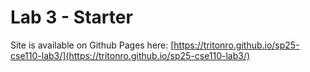 # Lab 3 - Starter
Site is available on Github Pages here: [https://tritonro.github.io/sp25-cse110-lab3/](https://tritonro.github.io/sp25-cse110-lab3/)